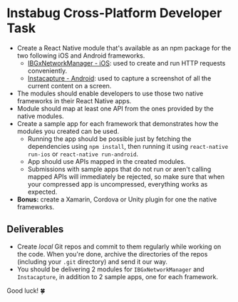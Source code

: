 # Instabug Cross-Platform Developer Task

* Create a React Native module that's available as an npm package for the two following iOS and Android frameworks.
	* [IBGxNetworkManager - iOS](https://github.com/Instabug/cross-platform-task/raw/master/IBGxNetworkManager.zip): used to create and run HTTP requests conveniently.
	* [Instacapture - Android](https://github.com/Instabug/cross-platform-task/raw/master/Instacapture.zip): used to capture a screenshot of all the current content on a screen.
* The modules should enable developers to use those two native frameworks in their React Native apps.
* Module should map at least one API from the ones provided by the native modules.
* Create a sample app for each framework that demonstrates how the modules you created can be used.
	* Running the app should be possible just by fetching the dependencies using `npm install`, then running it using `react-native run-ios` or `react-native run-android`.
	* App should use APIs mapped in the created modules.
	* Submissions with sample apps that do not run or aren't calling mapped APIs will immediately be rejected, so make sure that when your compressed app is uncompressed, everything works as expected.
* **Bonus:** create a Xamarin, Cordova or Unity plugin for one the native frameworks.

## Deliverables

* Create _local_ Git repos and commit to them regularly while working on the code. When you're done, archive the directories of the repos (including your `.git` directory) and send it our way. 
* You should be delivering 2 modules for `IBGxNetworkManager` and `Instacapture`, in addition to 2 sample apps, one for each framework.


Good luck! 🍀
